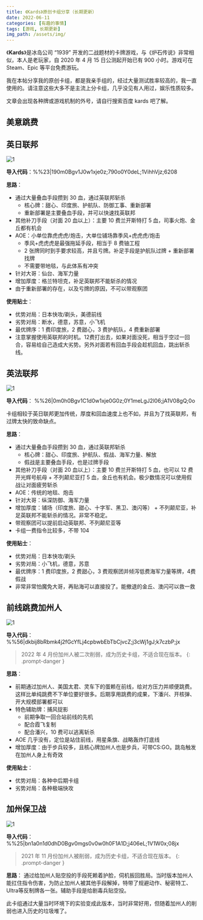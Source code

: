 ```yaml
---
title: 《Kards》原创卡组分享（长期更新）
date: 2022-06-11
categories: [有趣的事情]
tags: [游戏, 长期更新]
img_path: /assets/img/
---
```


《**Kards**》是冰岛公司 “1939” 开发的二战题材的卡牌游戏，与《炉石传说》非常相似，本人是老玩家，自 2020 年 4 月 15 日公测起开始已有 900 小时。游戏可在 Steam、Epic 等平台免费游玩。



我在本帖分享我的原创卡组，都是我亲手组的，经过大量测试胜率较高的，我一直使用的。请注意这些大多不是主流上分卡组，几乎没见有人用过，娱乐性质较多。

文章会出现各种牌或游戏机制的外号，请自行搜索百度 kards 吧了解。

## 美意跳费





## 英日联邦


![1](Kards-deck_Commonwealth_with_Japan.png)

**导入代码**：%%23\|190m0Bgv1J0w1xje0z;790o0Y0deL;1VihhVjz;6208



**思路**：
- 通过大量叠血手段攒到 30 血，通过英联邦斩杀
  - 核心牌：甜心、印度旅、护航队、防御工事、重新部署
  - 重新部署是主要叠血手段，并可以快速找英联邦
- 其他补刀手段（对面 20 血以上）：主要 10 费兰开斯特打 5 血，司事火炮、金丘都有机会
- AOE：小单位靠虎虎虎/炮击，大单位铺场靠季风+虎虎虎/炮击
  - 季风+虎虎虎是最强拖延手段，相当于 8 费铀工程
  - 2 张牌同时到手要求较高，并且亏牌。补足手段是护航队过牌 + 重新部署找牌
  - 不需要带地毯，与此体系有冲突
- 针对大哥：仙台、海军力量
- 增加厚度：格兰特坦克，补足英联邦不能斩杀的情况
- 由于重新部署的存在，以及亏牌的原因，不可以带观察团


**使用贴士**：
- 优势对局：日本快攻/剃头，美德前线
- 劣势对局：断水，德意，苏意，小飞机
- 最优牌序：1 费印度旅，2 费甜心，3 费护航队，4 费重新部署
- 注意掌握使用英联邦的时机。12费打出去，如果对面没死，相当于空过一回合，容易给自己造成大劣势。另外对面若有回血手段会趁机回血，跳出斩杀线。




## 英法联邦

![1](Kards-deck_Commonwealth_with_France.png)

**导入代码**：
%%26\|0m0h0Bgv1C1d0w1xje0G0z;0Y1meLgJ2l06;jA1V08gQ;0o

卡组相较于英日联邦更加传统，厚度和回血速度上也不如，并且为了找英联邦，有过牌太快的致命缺点。

**思路**：
- 通过大量叠血手段攒到 30 血，通过英联邦斩杀
  - 核心牌：甜心、印度旅、护航队、假战、海军力量、解放
  - 假战是主要叠血手段，也是过牌手段
- 其他补刀手段（对面 20 血以上）：主要 10 费兰开斯特打 5 血，也可以 12 费开光辉号航母 + 不列颠尼亚打 5 血，金丘也有机会。极少数情况可以使用假战让对面疲劳斩杀
- AOE：传统的地毯、炮击
- 针对大哥：纵深防御、海军力量
- 增加厚度：铺场（印度旅、甜心、十字军、黑卫、澳闪等） + 不列颠尼亚，补足英联邦不能斩杀的情况。非常不稳定。
- 带观察团可以提前启动英联邦、不列颠尼亚等
- 卡组一费指令比较多，不带 104


**使用贴士**：
- 优势对局：日本快攻/剃头
- 劣势对局：小飞机，德意，苏意
- 最优牌序：1 费印度旅，2 费甜心，3 费观察团并倾泻低费海军力量等牌，4费假战
- 非常非常怕魔免大哥，再贴海可以直接投了。能撤退的金丘、澳闪可以救一救




## 前线跳费加州人

![1](Kards-deck_CA_in_Frontline.png)

**导入代码**：
%%56\|dkbij8bRbmk4j2fGcYfLj4cpbwbEbTbCjvcZ;j3cWj1gJ;k7czbP;jx

> 2022 年 4 月份加州人被二次削弱，成为历史卡组，不适合现在版本。
{: .prompt-danger }

**思路**：
- 前期通过加州人、美国太君、灵车下的蛋赖在前线，给对方压力并顺便跳费。这样比单纯跳费不下单位要好很多。后期享用跳费的成果，下潘兴、开核弹、开大规模部署都可以
- 特色辅助牌：捕风捉影
  - 前期争取一回合站前线的先机
  - 配合霞飞复制
  - 配合潘兴，10 费可以逃离斩杀
- AOE 几乎没有，定位是站住前线，用星条旗、战略轰炸打底线
- 增加厚度：由于步兵较多，且核心牌加州人也是步兵，可带CS:GO。跳岛触发在加州人身上有奇效

**使用贴士**：
- 优势对局：各种中后期卡组
- 劣势对局：各种极端快攻





## 加州保卫战


![1](Kards-deck_Defence_of_CA.png)

**导入代码**：
%%25\|bn1a0n1d0dhD0Bgv0mgs0v0w0h0F1A1D;j406eL;1V1W0x;08jx


> 2021 年 11 月份加州人被削弱，成为历史卡组，不适合现在版本。
{: .prompt-danger }


**思路**：
通过给加州人贴空投的手段死赖着护脸，伺机扳回胜局。当时版本加州人能扛住指令伤害，为防止加州人被其他手段解掉，特带了规避动作、秘密特工、Ultra等反制牌各一张。辅助手段是给剧毒兵贴空投。

此卡组通过大量当时环境下的实验变成此版本，当时非常好用，但随着加州人的削弱也进入历史的垃圾堆了。
